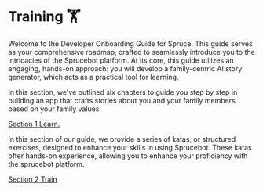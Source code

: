 # Training 🏋️

Welcome to the Developer Onboarding Guide for Spruce. This guide serves as your comprehensive roadmap, crafted to seamlessly introduce you to the intricacies of the Sprucebot platform. At its core, this guide utilizes an engaging, hands-on approach: you will develop a family-centric AI story generator, which acts as a practical tool for learning.

In this section, we've outlined six chapters to guide you step by step in building an app that crafts stories about you and your family members based on your family values. 

<div class="guide-sections">
    <a href="learn/" class="section-link">
        <span class="section-number">Section 1</span>
        <span class="section-title">Learn.</span>
    </a>
</div>

In this section of our guide, we provide a series of katas, or structured exercises, designed to enhance your skills in using Sprucebot. These katas offer hands-on experience, allowing you to enhance your proficiency with the sprucebot platform.

<div class="guide-sections">
    <a href="train/" class="section-link">
        <span class="section-number">Section 2</span>
        <span class="section-title">Train</span>
    </a>
</div>
